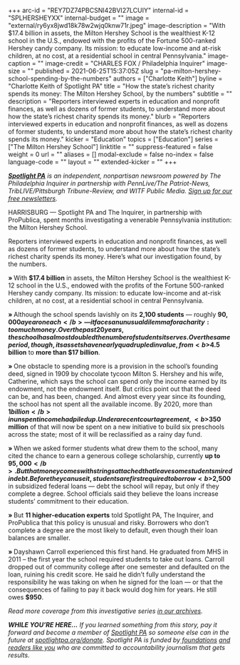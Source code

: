 +++
arc-id = "REY7DZ74PBCSNI42BVI27LCUIY"
internal-id = "SPLHERSHEYXX"
internal-budget = ""
image = "external/ry6yx8jwd18k78w2wjq0knw71r.jpeg"
image-description = "With $17.4 billion in assets, the Milton Hershey School is the wealthiest K-12 school in the U.S., endowed with the profits of the Fortune 500-ranked Hershey candy company. Its mission: to educate low-income and at-risk children, at no cost, at a residential school in central Pennsylvania."
image-caption = ""
image-credit = "CHARLES FOX / Philadelphia Inquirer"
image-size = ""
published = 2021-06-25T15:37:05Z
slug = "pa-milton-hershey-school-spending-by-the-numbers"
authors = ["Charlotte Keith"]
byline = "Charlotte Keith of Spotlight PA"
title = "How the state’s richest charity spends its money: The Milton Hershey School, by the numbers"
subtitle = ""
description = "Reporters interviewed experts in education and nonprofit finances, as well as dozens of former students, to understand more about how the state’s richest charity spends its money."
blurb = "Reporters interviewed experts in education and nonprofit finances, as well as dozens of former students, to understand more about how the state’s richest charity spends its money."
kicker = "Education"
topics = ["Education"]
series = ["The Milton Hershey School"]
linktitle = ""
suppress-featured = false
weight = 0
url = ""
aliases = []
modal-exclude = false
no-index = false
language-code = ""
layout = ""
extended-kicker = ""
+++

<a href="https://www.spotlightpa.org/"><i><b>Spotlight PA</b></i></a><i> is an independent, nonpartisan newsroom powered by The Philadelphia Inquirer in partnership with PennLive/The Patriot-News, TribLIVE/Pittsburgh Tribune-Review, and WITF Public Media. </i><a href="https://www.spotlightpa.org/newsletters"><i>Sign up for our free newsletters</i></a><i>.</i>

HARRISBURG — Spotlight PA and The Inquirer, in partnership with ProPublica, spent months investigating a venerable Pennsylvania institution: the Milton Hershey School. 

Reporters interviewed experts in education and nonprofit finances, as well as dozens of former students, to understand more about how the state’s richest charity spends its money. Here’s what our investigation found, by the numbers. 

<script src="https://www.spotlightpa.org/embed.js" async></script><div data-spl-embed-version="1" data-spl-src="https://www.spotlightpa.org/embeds/newsletter/"></div>

<b>» </b>With <b>$17.4 billion</b> in assets, the Milton Hershey School is the wealthiest K-12 school in the U.S., endowed with the profits of the Fortune 500-ranked Hershey candy company. Its mission: to educate low-income and at-risk children, at no cost, at a residential school in central Pennsylvania. 

<b>» </b>Although the school spends lavishly on its <b>2,100 students</b> — roughly <b>$90,000 a year on each</b> — it faces an unusual dilemma for a charity: too much money. Over the past 20 years, the school has almost doubled the number of students it serves. Over the same period, though, its assets have nearly quadrupled in value, from <b>$4.5 billion</b> to <b>more than $17 billion</b>. 

<b>» </b>One obstacle to spending more is a provision in the school’s founding deed, signed in 1909 by chocolate tycoon Milton S. Hershey and his wife, Catherine, which says the school can spend only the income earned by its endowment, not the endowment itself. But critics point out that the deed can be, and has been, changed. And almost every year since its founding, the school has not spent all the available income. By 2020, more than <b>$1 billion</b> in unspent income had piled up. Under a recent court agreement, <b>$350 million</b> of that will now be spent on a new initiative to build six preschools across the state; most of it will be reclassified as a rainy day fund.

<b>» </b>When we asked former students what drew them to the school, many cited the chance to earn a generous college scholarship, currently <b>up to $95,000</b>. But that money comes with strings attached that leave some students mired in debt. Before they can use it, students are first required to borrow <b>$2,500</b> in subsidized federal loans — debt the school will repay, but only if they complete a degree. School officials said they believe the loans increase students’ commitment to their education. 

<script src="https://www.spotlightpa.org/embed.js" async></script><div data-spl-embed-version="1" data-spl-src="https://www.spotlightpa.org/embeds/donate/?teaser_text=If%20you%20learned%20something%20from%20this%20report%2C%20pay%20it%20forward%20and%20become%20a%20member%20of%20Spotlight%20PA%20so%20someone%20else%20can%20in%20the%20future."></div>

<b>» </b>But <b>11 higher-education experts</b> told Spotlight PA, The Inquirer, and ProPublica that this policy is unusual and risky. Borrowers who don’t complete a degree are the most likely to default, even though their loan balances are smaller. 

<b>» </b>Dayshawn Carroll experienced this first hand. He graduated from MHS in 2011 – the first year the school required students to take out loans. Carroll dropped out of community college after one semester and defaulted on the loan, ruining his credit score. He said he didn’t fully understand the responsibility he was taking on when he signed for the loan — or that the consequences of failing to pay it back would dog him for years. He still owes <b>$950</b>. 

<i>Read more coverage from this investigative series </i><a href="https://www.spotlightpa.org/series/the-milton-hershey-school/"><i>in our archives</i></a><i>.</i>

<i><b>WHILE YOU’RE HERE...</b></i><i> If you learned something from this story, pay it forward and become a member of </i><a href="https://www.spotlightpa.org/"><i>Spotlight PA</i></a><i> so someone else can in the future at </i><a href="http://spotlightpa.org/donate"><i>spotlightpa.org/donate</i></a><i>. Spotlight PA is funded by</i><a href="https://www.spotlightpa.org/support"><i> foundations</i></a><i> </i><a href="https://www.spotlightpa.org/support"><i>and readers like you</i></a><i> who are committed to accountability journalism that gets results.</i>
